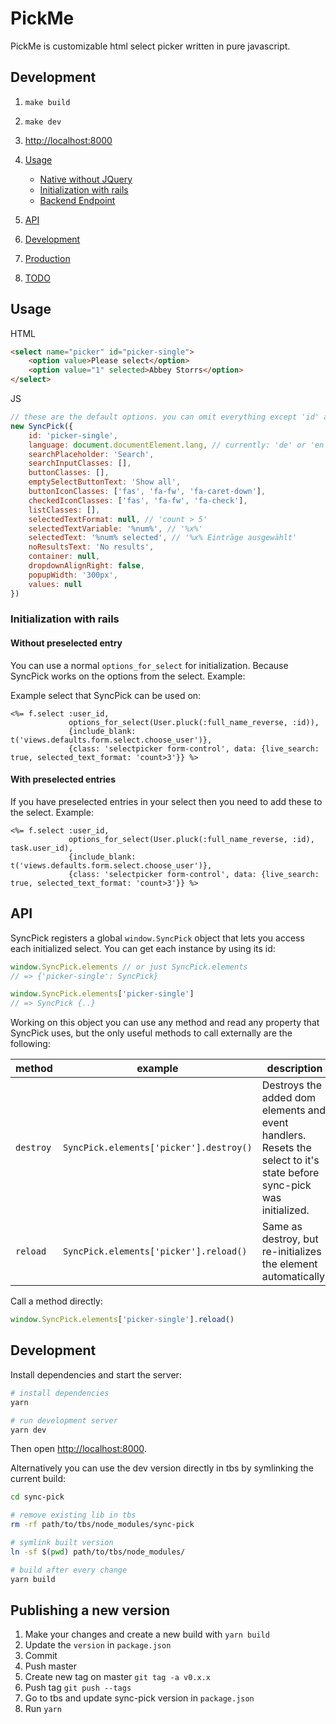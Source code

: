 # PickMe

PickMe is customizable html select picker written in pure javascript. 

## Development

1. `make build`
2. `make dev`
3. <http://localhost:8000>


1. [Usage](#markdown-header-usage)
    * [Native without JQuery](#markdown-header-native-without-jquery)
    * [Initialization with rails](#markdown-header-initialization-with-rails)
    * [Backend Endpoint](#markdown-header-backend-endpoint)
2. [API](#markdown-header-api)
3. [Development](#markdown-header-development)
4. [Production](#markdown-header-building-for-production)
5. [TODO](#markdown-header-todo)

## Usage

HTML
```html
<select name="picker" id="picker-single">
    <option value>Please select</option>
    <option value="1" selected>Abbey Storrs</option>
</select>
```

JS
```javascript
// these are the default options. you can omit everything except 'id' and 'url'
new SyncPick({
    id: 'picker-single',
    language: document.documentElement.lang, // currently: 'de' or 'en'
    searchPlaceholder: 'Search',
    searchInputClasses: [],
    buttonClasses: [],
    emptySelectButtonText: 'Show all',
    buttonIconClasses: ['fas', 'fa-fw', 'fa-caret-down'],
    checkedIconClasses: ['fas', 'fa-fw', 'fa-check'],
    listClasses: [],
    selectedTextFormat: null, // 'count > 5'
    selectedTextVariable: '%num%', // '%x%'
    selectedText: '%num% selected', // '%x% Einträge ausgewählt'
    noResultsText: 'No results',
    container: null,
    dropdownAlignRight: false,
    popupWidth: '300px',
    values: null
})
```

### Initialization with rails

#### Without preselected entry

You can use a normal `options_for_select` for initialization. Because SyncPick works on the options from the select. Example:

Example select that SyncPick can be used on:

```erb
<%= f.select :user_id,
             options_for_select(User.pluck(:full_name_reverse, :id)),
             {include_blank: t('views.defaults.form.select.choose_user')}, 
             {class: 'selectpicker form-control', data: {live_search: true, selected_text_format: 'count>3'}} %>
```

#### With preselected entries

If you have preselected entries in your select then you need to add these to the select. Example:

```erb
<%= f.select :user_id,
             options_for_select(User.pluck(:full_name_reverse, :id), task.user_id),
             {include_blank: t('views.defaults.form.select.choose_user')}, 
             {class: 'selectpicker form-control', data: {live_search: true, selected_text_format: 'count>3'}} %>
```

## API

SyncPick registers a global `window.SyncPick` object that lets you access each initialized select. You can get each instance by using its id: 

```javascript
window.SyncPick.elements // or just SyncPick.elements
// => {'picker-single': SyncPick}

window.SyncPick.elements['picker-single']
// => SyncPick {..}
```

Working on this object you can use any method and read any property that SyncPick uses, but the only useful methods to call externally are the following:

| method  | example                                 | description                                                                                                             |
|---------|-----------------------------------------|-------------------------------------------------------------------------------------------------------------------------|
| `destroy` | `SyncPick.elements['picker'].destroy()` | Destroys the added dom elements and event handlers. Resets the select to it's state before sync-pick was initialized. |
| `reload`  | `SyncPick.elements['picker'].reload()`  | Same as destroy, but re-initializes the element automatically.                                                        |
 

Call a method directly:

```javascript
window.SyncPick.elements['picker-single'].reload()
```

## Development

Install dependencies and start the server:

```bash
# install dependencies
yarn

# run development server
yarn dev
```

Then open [http://localhost:8000](http://localhost:8000). 

Alternatively you can use the dev version directly in tbs by symlinking the current build:

```bash
cd sync-pick

# remove existing lib in tbs
rm -rf path/to/tbs/node_modules/sync-pick

# symlink built version
ln -sf $(pwd) path/to/tbs/node_modules/

# build after every change
yarn build
```

## Publishing a new version

1. Make your changes and create a new build with `yarn build`
2. Update the `version` in `package.json`
3. Commit
4. Push master
5. Create new tag on master `git tag -a v0.x.x`
6. Push tag `git push --tags`
7. Go to tbs and update sync-pick version in `package.json`
8. Run `yarn` 
